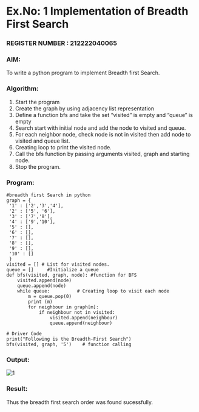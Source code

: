 # Ex.No: 1  Implementation of Breadth First Search                                                            
### REGISTER NUMBER : 212222040065
### AIM: 
To write a python program to implement Breadth first Search. 
### Algorithm:
1. Start the program
2. Create the graph by using adjacency list representation
3. Define a function bfs and take the set “visited” is empty and “queue” is empty
4. Search start with initial node and add the node to visited and queue.
5. For each neighbor node, check node is not in visited then add node to visited and queue list.
6.  Creating loop to print the visited node.
7.   Call the bfs function by passing arguments visited, graph and starting node.
8.   Stop the program.
### Program:
```
#breadth first Search in python 
graph = {
 '1' : ['2','3','4'],
 '2' : ['5', '6'],
 '3' : ['7','8'],
 '4' : ['9','10'],
 '5' : [],
 '6' : [],
 '7' : [],
 '8' : [],
 '9' : [],
 '10' : []
 }
visited = [] # List for visited nodes.
queue = []     #Initialize a queue
def bfs(visited, graph, node): #function for BFS
    visited.append(node)
    queue.append(node)
    while queue:          # Creating loop to visit each node
        m = queue.pop(0)
        print (m)
        for neighbour in graph[m]:
            if neighbour not in visited:
                visited.append(neighbour)
                queue.append(neighbour)

# Driver Code
print("Following is the Breadth-First Search")
bfs(visited, graph, '5')    # function calling
```
### Output:
![1](https://github.com/Amrish-K/AI_Lab_2023-24/assets/130633944/0cf15918-39c7-4c62-aeb5-be96300e9315)



### Result:
Thus the breadth first search order was found sucessfully.
